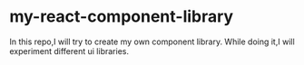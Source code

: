 # my-react-component-library

In this repo,I will try to create my own component library. While doing it,I will experiment different ui libraries.
